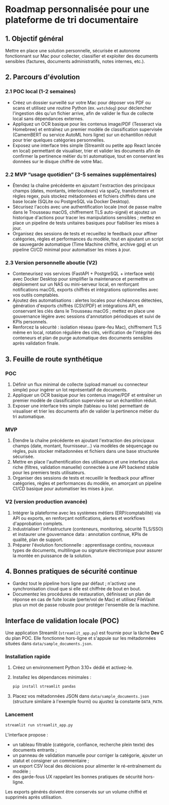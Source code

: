 # Roadmap personnalisée pour une plateforme de tri documentaire

## 1. Objectif général
Mettre en place une solution personnelle, sécurisée et autonome fonctionnant sur Mac pour collecter, classifier et exploiter des documents sensibles (factures, documents administratifs, notes internes, etc.).

## 2. Parcours d'évolution

### 2.1 POC local (1-2 semaines)
- Créez un dossier surveillé sur votre Mac pour déposer vos PDF ou scans et utilisez une routine Python (ex. `watchdog`) pour déclencher l'ingestion dès qu'un fichier arrive, afin de valider le flux de collecte local sans dépendances externes.
- Appliquez un OCR basique pour les contenus image/PDF (Tesseract via Homebrew) et entraînez un premier modèle de classification supervisée (CamemBERT ou service AutoML hors ligne) sur un échantillon réduit pour trier quelques catégories personnelles.
- Exposez une interface très simple (Streamlit ou petite app React lancée en local) permettant de visualiser, trier et valider les documents afin de confirmer la pertinence métier du tri automatique, tout en conservant les données sur le disque chiffré de votre Mac.

### 2.2 MVP “usage quotidien” (3-5 semaines supplémentaires)
- Étendez la chaîne précédente en ajoutant l'extraction des principaux champs (dates, montants, interlocuteurs) via spaCy, transformers et règles regex, puis stockez métadonnées et fichiers chiffrés dans une base locale (SQLite ou PostgreSQL via Docker Desktop).
- Sécurisez l'accès avec une authentification locale (mot de passe maître dans le Trousseau macOS, chiffrement TLS auto-signé) et ajoutez un historique d'actions pour tracer les manipulations sensibles ; mettez en place un pipeline de tests unitaires basiques pour fiabiliser les mises à jour.
- Organisez des sessions de tests et recueillez le feedback pour affiner catégories, règles et performances du modèle, tout en ajoutant un script de sauvegarde automatique (Time Machine chiffré, archive gpg) et un pipeline CI/CD minimal pour automatiser les mises à jour.

### 2.3 Version personnelle aboutie (V2)
- Conteneurisez vos services (FastAPI + PostgreSQL + interface web) avec Docker Desktop pour simplifier la maintenance et permettre un déploiement sur un NAS ou mini-serveur local, en renforçant notifications macOS, exports chiffrés et intégrations optionnelles avec vos outils comptables.
- Ajoutez des automatisations : alertes locales pour échéances détectées, génération d'exports chiffrés (CSV/PDF) et intégrations API, en conservant les clés dans le Trousseau macOS ; mettez en place une gouvernance légère avec sessions d'annotation périodiques et suivi de KPIs personnels.
- Renforcez la sécurité : isolation réseau (pare-feu Mac), chiffrement TLS même en local, rotation régulière des clés, vérification de l'intégrité des conteneurs et plan de purge automatique des documents sensibles après validation finale.

## 3. Feuille de route synthétique

### POC
1. Définir un flux minimal de collecte (upload manuel ou connecteur simple) pour ingérer un lot représentatif de documents.
2. Appliquer un OCR basique pour les contenus image/PDF et entraîner un premier modèle de classification supervisée sur un échantillon réduit.
3. Exposer une interface très simple (tableau ou liste) permettant de visualiser et trier les documents afin de valider la pertinence métier du tri automatique.

### MVP
1. Étendre la chaîne précédente en ajoutant l'extraction des principaux champs (date, montant, fournisseur…) via modèles de séquençage ou règles, puis stocker métadonnées et fichiers dans une base structurée sécurisée.
2. Mettre en place l'authentification des utilisateurs et une interface plus riche (filtres, validation manuelle) connectée à une API backend stable pour les premiers tests utilisateurs.
3. Organiser des sessions de tests et recueillir le feedback pour affiner catégories, règles et performances du modèle, en amorçant un pipeline CI/CD basique pour automatiser les mises à jour.

### V2 (version production avancée)
1. Intégrer la plateforme avec les systèmes métiers (ERP/comptabilité) via API ou exports, en renforçant notifications, alertes et workflows d'approbation complets.
2. Industrialiser l'infrastructure (conteneurs, monitoring, sécurité TLS/SSO) et instaurer une gouvernance data : annotation continue, KPIs de qualité, plan de support.
3. Préparer l'évolution fonctionnelle : apprentissage continu, nouveaux types de documents, multilingue ou signature électronique pour assurer la montée en puissance de la solution.

## 4. Bonnes pratiques de sécurité continue
- Gardez tout le pipeline hors ligne par défaut ; n'activez une synchronisation cloud que si elle est chiffrée de bout en bout.
- Documentez les procédures de restauration, définissez un plan de réponse en cas de fuite locale (perte/vol de Mac) et utilisez FileVault plus un mot de passe robuste pour protéger l'ensemble de la machine.

## Interface de validation locale (POC)

Une application Streamlit (`streamlit_app.py`) est fournie pour la tâche **Dev C** du plan POC. Elle fonctionne hors-ligne et s'appuie sur les métadonnées situées dans `data/sample_documents.json`.

### Installation rapide

1. Créez un environnement Python 3.10+ dédié et activez-le.
2. Installez les dépendances minimales :

   ```bash
   pip install streamlit pandas
   ```

3. Placez vos métadonnées JSON dans `data/sample_documents.json` (structure similaire à l'exemple fourni) ou ajustez la constante `DATA_PATH`.

### Lancement

```bash
streamlit run streamlit_app.py
```

L'interface propose :

- un tableau filtrable (catégorie, confiance, recherche plein texte) des documents entrants ;
- un panneau de validation manuelle pour corriger la catégorie, ajouter un statut et consigner un commentaire ;
- un export CSV local des décisions pour alimenter le ré-entraînement du modèle ;
- des garde-fous UX rappelant les bonnes pratiques de sécurité hors-ligne.

Les exports générés doivent être conservés sur un volume chiffré et supprimés après utilisation.

